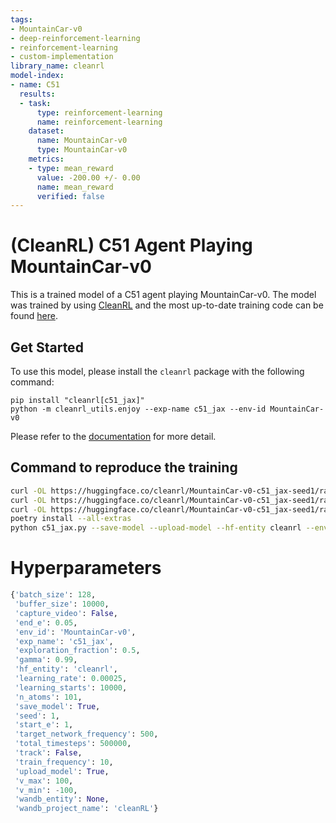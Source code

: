 ```yaml
---
tags:
- MountainCar-v0
- deep-reinforcement-learning
- reinforcement-learning
- custom-implementation
library_name: cleanrl
model-index:
- name: C51
  results:
  - task:
      type: reinforcement-learning
      name: reinforcement-learning
    dataset:
      name: MountainCar-v0
      type: MountainCar-v0
    metrics:
    - type: mean_reward
      value: -200.00 +/- 0.00
      name: mean_reward
      verified: false
---
```


# (CleanRL) **C51** Agent Playing **MountainCar-v0**

This is a trained model of a C51 agent playing MountainCar-v0.
The model was trained by using [CleanRL](https://github.com/vwxyzjn/cleanrl) and the most up-to-date training code can be
found [here](https://github.com/vwxyzjn/cleanrl/blob/master/cleanrl/c51_jax.py).

## Get Started

To use this model, please install the `cleanrl` package with the following command:

```
pip install "cleanrl[c51_jax]"
python -m cleanrl_utils.enjoy --exp-name c51_jax --env-id MountainCar-v0
```

Please refer to the [documentation](https://docs.cleanrl.dev/get-started/zoo/) for more detail.


## Command to reproduce the training

```bash
curl -OL https://huggingface.co/cleanrl/MountainCar-v0-c51_jax-seed1/raw/main/c51_jax.py
curl -OL https://huggingface.co/cleanrl/MountainCar-v0-c51_jax-seed1/raw/main/pyproject.toml
curl -OL https://huggingface.co/cleanrl/MountainCar-v0-c51_jax-seed1/raw/main/poetry.lock
poetry install --all-extras
python c51_jax.py --save-model --upload-model --hf-entity cleanrl --env-id MountainCar-v0
```

# Hyperparameters
```python
{'batch_size': 128,
 'buffer_size': 10000,
 'capture_video': False,
 'end_e': 0.05,
 'env_id': 'MountainCar-v0',
 'exp_name': 'c51_jax',
 'exploration_fraction': 0.5,
 'gamma': 0.99,
 'hf_entity': 'cleanrl',
 'learning_rate': 0.00025,
 'learning_starts': 10000,
 'n_atoms': 101,
 'save_model': True,
 'seed': 1,
 'start_e': 1,
 'target_network_frequency': 500,
 'total_timesteps': 500000,
 'track': False,
 'train_frequency': 10,
 'upload_model': True,
 'v_max': 100,
 'v_min': -100,
 'wandb_entity': None,
 'wandb_project_name': 'cleanRL'}
```
    